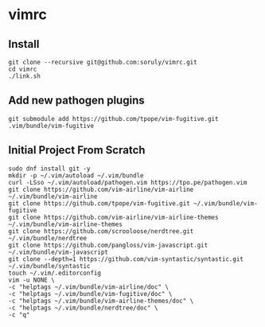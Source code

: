 # vimrc

## Install
```
git clone --recursive git@github.com:soruly/vimrc.git
cd vimrc
./link.sh
```

## Add new pathogen plugins
`git submodule add https://github.com/tpope/vim-fugitive.git .vim/bundle/vim-fugitive`

## Initial Project From Scratch
```
sudo dnf install git -y
mkdir -p ~/.vim/autoload ~/.vim/bundle
curl -LSso ~/.vim/autoload/pathogen.vim https://tpo.pe/pathogen.vim
git clone https://github.com/vim-airline/vim-airline ~/.vim/bundle/vim-airline
git clone https://github.com/tpope/vim-fugitive.git ~/.vim/bundle/vim-fugitive
git clone https://github.com/vim-airline/vim-airline-themes ~/.vim/bundle/vim-airline-themes
git clone https://github.com/scrooloose/nerdtree.git ~/.vim/bundle/nerdtree
git clone https://github.com/pangloss/vim-javascript.git ~/.vim/bundle/vim-javascript
git clone --depth=1 https://github.com/vim-syntastic/syntastic.git ~/.vim/bundle/syntastic
touch ~/.vim/.editorconfig
vim -u NONE \
-c "helptags ~/.vim/bundle/vim-airline/doc" \
-c "helptags ~/.vim/bundle/vim-fugitive/doc" \
-c "helptags ~/.vim/bundle/vim-airline-themes/doc" \
-c "helptags ~/.vim/bundle/nerdtree/doc" \
-c "q"
```
